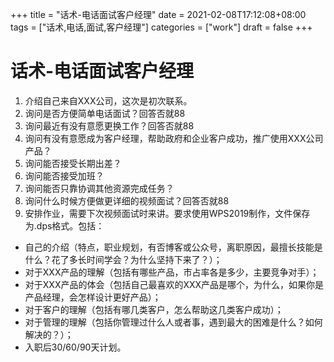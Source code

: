 +++
title = "话术-电话面试客户经理"
date = 2021-02-08T17:12:08+08:00
tags = ["话术,电话,面试,客户经理"]
categories = ["work"]
draft = false
+++

# 话术-电话面试客户经理
1. 介绍自己来自XXX公司，这次是初次联系。
1. 询问是否方便简单电话面试？回答否就88
1. 询问最近有没有意愿更换工作？回答否就88
1. 询问有没有意愿成为客户经理，帮助政府和企业客户成功，推广使用XXX公司产品？
1. 询问能否接受长期出差？
1. 询问能否接受加班？
1. 询问能否只靠协调其他资源完成任务？
1. 询问什么时候方便做更详细的视频面试？回答否就88
1. 安排作业，需要下次视频面试时来讲。要求使用WPS2019制作，文件保存为.dps格式。包括： 
- 自己的介绍（特点，职业规划，有否博客或公众号，离职原因，最擅长技能是什么？花了多长时间学会？为什么坚持下来了？）； 
- 对于XXX产品的理解（包括有哪些产品，市占率各是多少，主要竞争对手）； 
- 对于XXX产品的体会（包括自己最喜欢的XXX产品是哪个，为什么，如果你是产品经理，会怎样设计更好产品）； 
- 对于客户的理解（包括有哪几类客户，怎么帮助这几类客户成功）； 
- 对于管理的理解（包括你管理过什么人或者事，遇到最大的困难是什么？如何解决的？）； 
- 入职后30/60/90天计划。